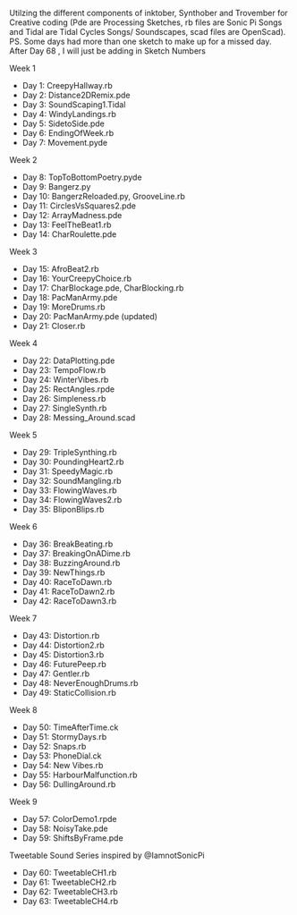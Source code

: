 Utilzing the different components of inktober, Synthober and Trovember for Creative coding (Pde are Processing Sketches, rb files are Sonic Pi Songs and Tidal are Tidal Cycles Songs/ Soundscapes, scad files are OpenScad). PS. Some days had more than one sketch to make up for a missed day.  After Day 68 , I will just be adding in Sketch Numbers


Week 1
  + Day 1: CreepyHallway.rb	
  + Day 2: Distance2DRemix.pde
  + Day 3: SoundScaping1.Tidal
  + Day 4: WindyLandings.rb
  + Day 5: SidetoSide.pde
  + Day 6: EndingOfWeek.rb
  + Day 7: Movement.pyde
  
Week 2
  + Day 8: TopToBottomPoetry.pyde
  + Day 9: Bangerz.py
  + Day 10: BangerzReloaded.py, GrooveLine.rb
  + Day 11: CirclesVsSquares2.pde
  + Day 12: ArrayMadness.pde
  + Day 13: FeelTheBeat1.rb
  + Day 14: CharRoulette.pde

Week 3
  + Day 15: AfroBeat2.rb
  + Day 16: YourCreepyChoice.rb
  + Day 17: CharBlockage.pde, CharBlocking.rb
  + Day 18: PacManArmy.pde
  + Day 19: MoreDrums.rb
  + Day 20: PacManArmy.pde (updated)
  + Day 21: Closer.rb
  
Week 4
  + Day 22: DataPlotting.pde
  + Day 23: TempoFlow.rb
  + Day 24: WinterVibes.rb
  + Day 25: RectAngles.rpde
  + Day 26: Simpleness.rb
  + Day 27: SingleSynth.rb
  + Day 28: Messing_Around.scad

Week 5
  + Day 29: TripleSynthing.rb
  + Day 30: PoundingHeart2.rb
  + Day 31: SpeedyMagic.rb
  + Day 32: SoundMangling.rb
  + Day 33: FlowingWaves.rb
  + Day 34: FlowingWaves2.rb
  + Day 35: BliponBlips.rb
 
 Week 6
  + Day 36: BreakBeating.rb
  + Day 37: BreakingOnADime.rb
  + Day 38: BuzzingAround.rb
  + Day 39: NewThings.rb
  + Day 40: RaceToDawn.rb
  + Day 41: RaceToDawn2.rb
  + Day 42: RaceToDawn3.rb
  
 Week 7
  + Day 43: Distortion.rb	 
  + Day 44: Distortion2.rb	 
  + Day 45: Distortion3.rb	
  + Day 46: FuturePeep.rb	
  + Day 47: Gentler.rb	
  + Day 48: NeverEnoughDrums.rb	
  + Day 49: StaticCollision.rb
  
 Week 8
  + Day 50: TimeAfterTime.ck	
  + Day 51: StormyDays.rb	
  + Day 52: Snaps.rb	
  + Day 53: PhoneDial.ck	
  + Day 54: New Vibes.rb	
  + Day 55: HarbourMalfunction.rb	
  + Day 56: DullingAround.rb
 
 Week 9
  + Day 57: ColorDemo1.rpde
  + Day 58: NoisyTake.pde
  + Day 59: ShiftsByFrame.pde
  
Tweetable Sound Series inspired by @IamnotSonicPi
  + Day 60: TweetableCH1.rb	
  + Day 61: TweetableCH2.rb	
  + Day 62: TweetableCH3.rb	
  + Day 63: TweetableCH4.rb

